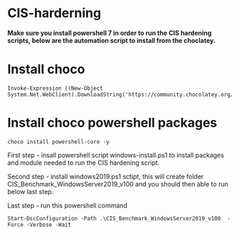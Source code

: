# CIS-harderning

**Make sure you install powershell 7 in order to run the CIS hardening scripts, below are the automation script to install from the choclatey.**

# Install choco
```shell
Invoke-Expression ((New-Object System.Net.WebClient).DownloadString('https://community.chocolatey.org/install.ps1'))
```
# Install choco powershell packages
```shell
choco install powershell-core -y
```

First step - insall powershell script windows-install.ps1 to install packages and module needed to run the CIS hardening script.

Second step - install windows2019.ps1 sctipt, this will create folder CIS_Benchmark_WindowsServer2019_v100 and you should then able to run below last step.

Last step - run this powershell command 
```shell
Start-DscConfiguration -Path .\CIS_Benchmark_WindowsServer2019_v100  -Force -Verbose -Wait
```

